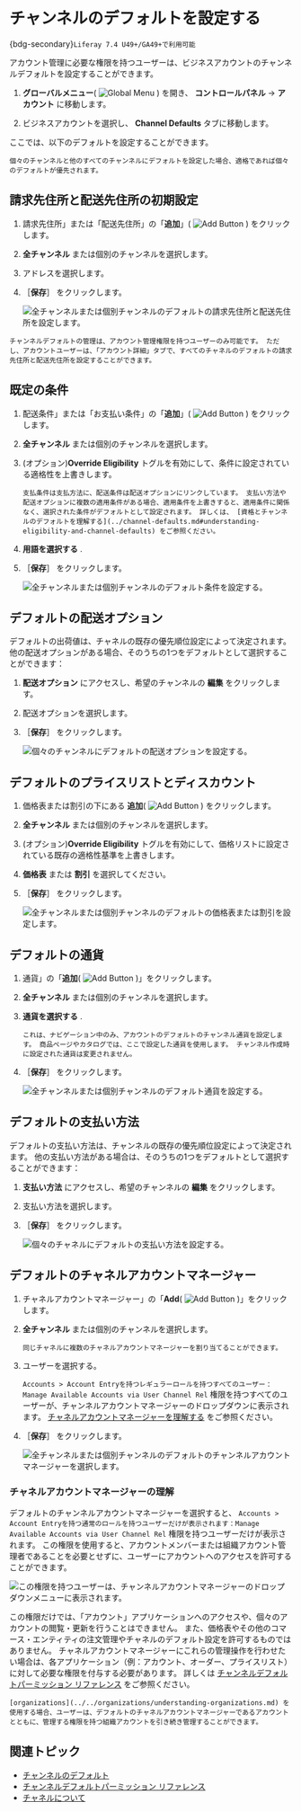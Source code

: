 # チャンネルのデフォルトを設定する

{bdg-secondary}`Liferay 7.4 U49+/GA49+で利用可能`

アカウント管理に必要な権限を持つユーザーは、ビジネスアカウントのチャンネルデフォルトを設定することができます。 
<!-- Link to Channel Defaults Permission Guide when published --> 

1. **グローバルメニュー**( ![Global Menu](../../../images/icon-applications-menu.png) ) を開き、 **コントロールパネル** &rarr; **アカウント** に移動します。

1. ビジネスアカウントを選択し、 **Channel Defaults** タブに移動します。

ここでは、以下のデフォルトを設定することができます。

```{note}
個々のチャンネルと他のすべてのチャンネルにデフォルトを設定した場合、適格であれば個々のデフォルトが優先されます。 
```

## 請求先住所と配送先住所の初期設定

1. 請求先住所」または「配送先住所」の「**追加**」( ![Add Button](../../../images/icon-add.png) ) をクリックします。

1. **全チャンネル** または個別のチャンネルを選択します。

1. アドレスを選択します。

1. ［**保存**］ をクリックします。

   ![全チャンネルまたは個別チャンネルのデフォルトの請求先住所と配送先住所を設定します。](./setting-channel-defaults/images/01.png)

```{note}
チャンネルデフォルトの管理は、アカウント管理権限を持つユーザーのみ可能です。 ただし、アカウントユーザーは、「アカウント詳細」タブで、すべてのチャネルのデフォルトの請求先住所と配送先住所を設定することができます。
```

## 既定の条件

1. 配送条件」または「お支払い条件」の「**追加**」( ![Add Button](../../../images/icon-add.png) ) をクリックします。

1. **全チャンネル** または個別のチャンネルを選択します。

1. (オプション)**Override Eligibility** トグルを有効にして、条件に設定されている適格性を上書きします。

   ```{important}
   支払条件は支払方法に、配送条件は配送オプションにリンクしています。 支払い方法や配送オプションに複数の適用条件がある場合、適用条件を上書きすると、適用条件に関係なく、選択された条件がデフォルトとして設定されます。 詳しくは、 [資格とチャンネルのデフォルトを理解する](../channel-defaults.md#understanding-eligibility-and-channel-defaults) をご参照ください。
   ```

1. **用語を選択する** .

1. ［**保存**］ をクリックします。

   ![全チャンネルまたは個別チャンネルのデフォルト条件を設定する。](./setting-channel-defaults/images/02.png)

## デフォルトの配送オプション

デフォルトの出荷値は、チャネルの既存の優先順位設定によって決定されます。 他の配送オプションがある場合、そのうちの1つをデフォルトとして選択することができます：

1. **配送オプション** にアクセスし、希望のチャンネルの **編集** をクリックします。

1. 配送オプションを選択します。

1. ［**保存**］ をクリックします。

   ![個々のチャンネルにデフォルトの配送オプションを設定する。](./setting-channel-defaults/images/03.png)

## デフォルトのプライスリストとディスカウント

1. 価格表または割引の下にある **追加**( ![Add Button](../../../images/icon-add.png) ) をクリックします。

1. **全チャンネル** または個別のチャンネルを選択します。

1. (オプション)**Override Eligibility** トグルを有効にして、価格リストに設定されている既存の適格性基準を上書きします。

1. **価格表** または **割引** を選択してください。

1. ［**保存**］ をクリックします。

   ![全チャンネルまたは個別チャンネルのデフォルトの価格表または割引を設定します。](./setting-channel-defaults/images/04.png)

## デフォルトの通貨

1. 通貨」の「**追加**( ![Add Button](../../../images/icon-add.png) )」をクリックします。

1. **全チャンネル** または個別のチャンネルを選択します。

1. **通貨を選択する** .

   ```{important}
   これは、ナビゲーション中のみ、アカウントのデフォルトのチャンネル通貨を設定します。 商品ページやカタログでは、ここで設定した通貨を使用します。 チャンネル作成時に設定された通貨は変更されません。 
   ```

1. ［**保存**］ をクリックします。

   ![全チャンネルまたは個別チャンネルのデフォルト通貨を設定する。](./setting-channel-defaults/images/05.png)

## デフォルトの支払い方法

デフォルトの支払い方法は、チャンネルの既存の優先順位設定によって決定されます。 他の支払い方法がある場合は、そのうちの1つをデフォルトとして選択することができます：

1. **支払い方法** にアクセスし、希望のチャンネルの **編集** をクリックします。

1. 支払い方法を選択します。

1. ［**保存**］ をクリックします。

   ![個々のチャネルにデフォルトの支払い方法を設定する。](./setting-channel-defaults/images/06.png)

## デフォルトのチャネルアカウントマネージャー

1. チャネルアカウントマネージャー」の「**Add**( ![Add Button](../../../images/icon-add.png) )」をクリックします。

1. **全チャンネル** または個別のチャンネルを選択します。

   ```{tip}
   同じチャネルに複数のチャネルアカウントマネージャーを割り当てることができます。
   ```

1. ユーザーを選択する。

   `Accounts > Account Entryを持つレギュラーロールを持つすべてのユーザー：Manage Available Accounts via User Channel Rel` 権限を持つすべてのユーザーが、チャンネルアカウントマネージャーのドロップダウンに表示されます。 [チャネルアカウントマネージャーを理解する](#understanding-channel-account-managers) をご参照ください。

1. ［**保存**］ をクリックします。

   ![全チャンネルまたは個別チャンネルのデフォルトのチャンネルアカウントマネージャーを選択します。](./setting-channel-defaults/images/07.png)

### チャネルアカウントマネージャーの理解

デフォルトのチャンネルアカウントマネージャーを選択すると、 `Accounts > Account Entryを持つ通常のロールを持つユーザーだけが表示されます：Manage Available Accounts via User Channel Rel` 権限を持つユーザーだけが表示されます。 この権限を使用すると、アカウントメンバーまたは組織アカウント管理者であることを必要とせずに、ユーザーにアカウントへのアクセスを許可することができます。

![この権限を持つユーザーは、チャンネルアカウントマネージャーのドロップダウンメニューに表示されます。](./setting-channel-defaults/images/08.png)

この権限だけでは、「アカウント」アプリケーションへのアクセスや、個々のアカウントの閲覧・更新を行うことはできません。 また、価格表やその他のコマース・エンティティの注文管理やチャネルのデフォルト設定を許可するものではありません。 チャネルアカウントマネージャーにこれらの管理操作を行わせたい場合は、各アプリケーション（例：アカウント、オーダー、プライスリスト）に対して必要な権限を付与する必要があります。 詳しくは [チャンネルデフォルトパーミッション リファレンス](./channel-defaults-permissions-reference.md) をご参照ください。

```{note}
[organizations](../../organizations/understanding-organizations.md) を使用する場合、ユーザーは、デフォルトのチャネルアカウントマネージャーであるアカウントとともに、管理する権限を持つ組織アカウントを引き続き管理することができます。
```

## 関連トピック

* [チャンネルのデフォルト](../channel-defaults.md)
* [チャンネルデフォルトパーミッション リファレンス](./channel-defaults-permissions-reference.md)
* [チャネルについて](https://learn.liferay.com/web/guest/w/commerce/store-management/channels/introduction-to-channels)
